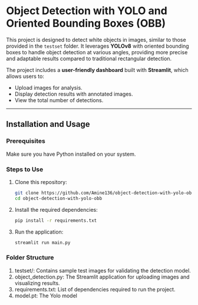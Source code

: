 # Object Detection with YOLO and Oriented Bounding Boxes (OBB)

This project is designed to detect white objects in images, similar to those provided in the `testset` folder. It leverages **YOLOv8** with oriented bounding boxes to handle object detection at various angles, providing more precise and adaptable results compared to traditional rectangular detection.

The project includes a **user-friendly dashboard** built with **Streamlit**, which allows users to:
- Upload images for analysis.
- Display detection results with annotated images.
- View the total number of detections.

---

## Installation and Usage

### Prerequisites
Make sure you have Python installed on your system. 

### Steps to Use
1. Clone this repository:
   ```bash
   git clone https://github.com/Amine136/object-detection-with-yolo-obb.git
   cd object-detection-with-yolo-obb

2. Install the required dependencies:
   ```bash
   pip install -r requirements.txt


3. Run the application:
   ```bash
   streamlit run main.py


### Folder Structure
1. testset/: Contains sample test images for validating the detection model.
2. object_detection.py: The Streamlit application for uploading images and visualizing results.
3. requirements.txt: List of dependencies required to run the project.
4. model.pt: The Yolo model
